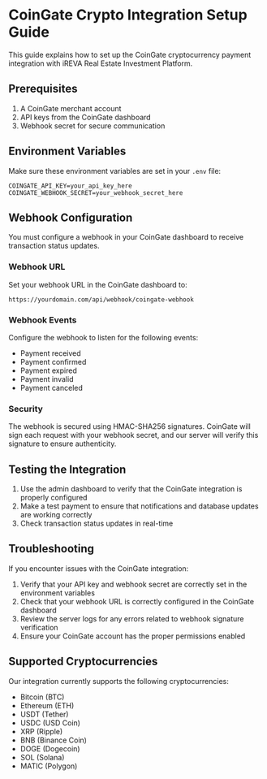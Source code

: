 # CoinGate Crypto Integration Setup Guide

This guide explains how to set up the CoinGate cryptocurrency payment integration with iREVA Real Estate Investment Platform.

## Prerequisites

1. A CoinGate merchant account
2. API keys from the CoinGate dashboard
3. Webhook secret for secure communication

## Environment Variables

Make sure these environment variables are set in your `.env` file:

```
COINGATE_API_KEY=your_api_key_here
COINGATE_WEBHOOK_SECRET=your_webhook_secret_here
```

## Webhook Configuration

You must configure a webhook in your CoinGate dashboard to receive transaction status updates. 

### Webhook URL

Set your webhook URL in the CoinGate dashboard to:

```
https://yourdomain.com/api/webhook/coingate-webhook
```

### Webhook Events

Configure the webhook to listen for the following events:
- Payment received
- Payment confirmed
- Payment expired
- Payment invalid
- Payment canceled

### Security

The webhook is secured using HMAC-SHA256 signatures. CoinGate will sign each request with your webhook secret, and our server will verify this signature to ensure authenticity.

## Testing the Integration

1. Use the admin dashboard to verify that the CoinGate integration is properly configured
2. Make a test payment to ensure that notifications and database updates are working correctly
3. Check transaction status updates in real-time

## Troubleshooting

If you encounter issues with the CoinGate integration:

1. Verify that your API key and webhook secret are correctly set in the environment variables
2. Check that your webhook URL is correctly configured in the CoinGate dashboard
3. Review the server logs for any errors related to webhook signature verification
4. Ensure your CoinGate account has the proper permissions enabled

## Supported Cryptocurrencies

Our integration currently supports the following cryptocurrencies:
- Bitcoin (BTC)
- Ethereum (ETH)
- USDT (Tether)
- USDC (USD Coin)
- XRP (Ripple)
- BNB (Binance Coin)
- DOGE (Dogecoin)
- SOL (Solana)
- MATIC (Polygon)